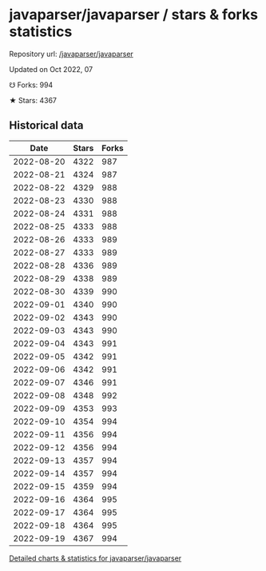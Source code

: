# javaparser/javaparser / stars & forks statistics

Repository url: [/javaparser/javaparser](https://github.com/javaparser/javaparser)

Updated on Oct 2022, 07

☋ Forks: 994

★ Stars: 4367

## Historical data
| Date | Stars | Forks |
|------|-------|-------|
| 2022-08-20 | 4322 | 987 | 
| 2022-08-21 | 4324 | 987 | 
| 2022-08-22 | 4329 | 988 | 
| 2022-08-23 | 4330 | 988 | 
| 2022-08-24 | 4331 | 988 | 
| 2022-08-25 | 4333 | 988 | 
| 2022-08-26 | 4333 | 989 | 
| 2022-08-27 | 4333 | 989 | 
| 2022-08-28 | 4336 | 989 | 
| 2022-08-29 | 4338 | 989 | 
| 2022-08-30 | 4339 | 990 | 
| 2022-09-01 | 4340 | 990 | 
| 2022-09-02 | 4343 | 990 | 
| 2022-09-03 | 4343 | 990 | 
| 2022-09-04 | 4343 | 991 | 
| 2022-09-05 | 4342 | 991 | 
| 2022-09-06 | 4342 | 991 | 
| 2022-09-07 | 4346 | 991 | 
| 2022-09-08 | 4348 | 992 | 
| 2022-09-09 | 4353 | 993 | 
| 2022-09-10 | 4354 | 994 | 
| 2022-09-11 | 4356 | 994 | 
| 2022-09-12 | 4356 | 994 | 
| 2022-09-13 | 4357 | 994 | 
| 2022-09-14 | 4357 | 994 | 
| 2022-09-15 | 4359 | 994 | 
| 2022-09-16 | 4364 | 995 | 
| 2022-09-17 | 4364 | 995 | 
| 2022-09-18 | 4364 | 995 | 
| 2022-09-19 | 4367 | 994 | 


[Detailed charts & statistics for javaparser/javaparser](https://reviewgithub.com/rep/javaparser/javaparser)
